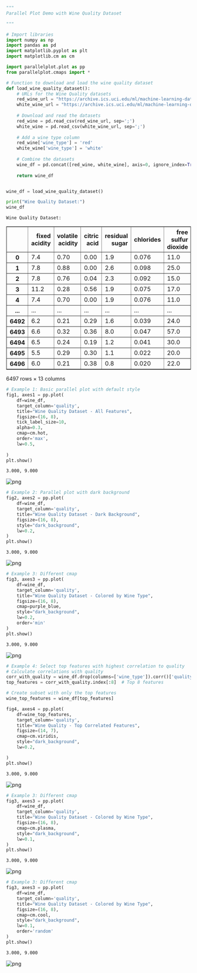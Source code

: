 ```python
"""
Parallel Plot Demo with Wine Quality Dataset

"""

# Import libraries
import numpy as np
import pandas as pd
import matplotlib.pyplot as plt
import matplotlib.cm as cm

import parallelplot.plot as pp
from parallelplot.cmaps import *

```


```python
# Function to download and load the wine quality dataset
def load_wine_quality_dataset():
    # URLs for the Wine Quality datasets 
    red_wine_url = "https://archive.ics.uci.edu/ml/machine-learning-databases/wine-quality/winequality-red.csv"
    white_wine_url = "https://archive.ics.uci.edu/ml/machine-learning-databases/wine-quality/winequality-white.csv"
    
    # Download and read the datasets
    red_wine = pd.read_csv(red_wine_url, sep=';')
    white_wine = pd.read_csv(white_wine_url, sep=';')
    
    # Add a wine type column
    red_wine['wine_type'] = 'red'
    white_wine['wine_type'] = 'white'
    
    # Combine the datasets
    wine_df = pd.concat([red_wine, white_wine], axis=0, ignore_index=True)
    
    return wine_df


wine_df = load_wine_quality_dataset()

```


```python
print("Wine Quality Dataset:")
wine_df
```

    Wine Quality Dataset:





<div>
<style scoped>
    .dataframe tbody tr th:only-of-type {
        vertical-align: middle;
    }

    .dataframe tbody tr th {
        vertical-align: top;
    }

    .dataframe thead th {
        text-align: right;
    }
</style>
<table border="1" class="dataframe">
  <thead>
    <tr style="text-align: right;">
      <th></th>
      <th>fixed acidity</th>
      <th>volatile acidity</th>
      <th>citric acid</th>
      <th>residual sugar</th>
      <th>chlorides</th>
      <th>free sulfur dioxide</th>
      <th>total sulfur dioxide</th>
      <th>density</th>
      <th>pH</th>
      <th>sulphates</th>
      <th>alcohol</th>
      <th>quality</th>
      <th>wine_type</th>
    </tr>
  </thead>
  <tbody>
    <tr>
      <th>0</th>
      <td>7.4</td>
      <td>0.70</td>
      <td>0.00</td>
      <td>1.9</td>
      <td>0.076</td>
      <td>11.0</td>
      <td>34.0</td>
      <td>0.99780</td>
      <td>3.51</td>
      <td>0.56</td>
      <td>9.4</td>
      <td>5</td>
      <td>red</td>
    </tr>
    <tr>
      <th>1</th>
      <td>7.8</td>
      <td>0.88</td>
      <td>0.00</td>
      <td>2.6</td>
      <td>0.098</td>
      <td>25.0</td>
      <td>67.0</td>
      <td>0.99680</td>
      <td>3.20</td>
      <td>0.68</td>
      <td>9.8</td>
      <td>5</td>
      <td>red</td>
    </tr>
    <tr>
      <th>2</th>
      <td>7.8</td>
      <td>0.76</td>
      <td>0.04</td>
      <td>2.3</td>
      <td>0.092</td>
      <td>15.0</td>
      <td>54.0</td>
      <td>0.99700</td>
      <td>3.26</td>
      <td>0.65</td>
      <td>9.8</td>
      <td>5</td>
      <td>red</td>
    </tr>
    <tr>
      <th>3</th>
      <td>11.2</td>
      <td>0.28</td>
      <td>0.56</td>
      <td>1.9</td>
      <td>0.075</td>
      <td>17.0</td>
      <td>60.0</td>
      <td>0.99800</td>
      <td>3.16</td>
      <td>0.58</td>
      <td>9.8</td>
      <td>6</td>
      <td>red</td>
    </tr>
    <tr>
      <th>4</th>
      <td>7.4</td>
      <td>0.70</td>
      <td>0.00</td>
      <td>1.9</td>
      <td>0.076</td>
      <td>11.0</td>
      <td>34.0</td>
      <td>0.99780</td>
      <td>3.51</td>
      <td>0.56</td>
      <td>9.4</td>
      <td>5</td>
      <td>red</td>
    </tr>
    <tr>
      <th>...</th>
      <td>...</td>
      <td>...</td>
      <td>...</td>
      <td>...</td>
      <td>...</td>
      <td>...</td>
      <td>...</td>
      <td>...</td>
      <td>...</td>
      <td>...</td>
      <td>...</td>
      <td>...</td>
      <td>...</td>
    </tr>
    <tr>
      <th>6492</th>
      <td>6.2</td>
      <td>0.21</td>
      <td>0.29</td>
      <td>1.6</td>
      <td>0.039</td>
      <td>24.0</td>
      <td>92.0</td>
      <td>0.99114</td>
      <td>3.27</td>
      <td>0.50</td>
      <td>11.2</td>
      <td>6</td>
      <td>white</td>
    </tr>
    <tr>
      <th>6493</th>
      <td>6.6</td>
      <td>0.32</td>
      <td>0.36</td>
      <td>8.0</td>
      <td>0.047</td>
      <td>57.0</td>
      <td>168.0</td>
      <td>0.99490</td>
      <td>3.15</td>
      <td>0.46</td>
      <td>9.6</td>
      <td>5</td>
      <td>white</td>
    </tr>
    <tr>
      <th>6494</th>
      <td>6.5</td>
      <td>0.24</td>
      <td>0.19</td>
      <td>1.2</td>
      <td>0.041</td>
      <td>30.0</td>
      <td>111.0</td>
      <td>0.99254</td>
      <td>2.99</td>
      <td>0.46</td>
      <td>9.4</td>
      <td>6</td>
      <td>white</td>
    </tr>
    <tr>
      <th>6495</th>
      <td>5.5</td>
      <td>0.29</td>
      <td>0.30</td>
      <td>1.1</td>
      <td>0.022</td>
      <td>20.0</td>
      <td>110.0</td>
      <td>0.98869</td>
      <td>3.34</td>
      <td>0.38</td>
      <td>12.8</td>
      <td>7</td>
      <td>white</td>
    </tr>
    <tr>
      <th>6496</th>
      <td>6.0</td>
      <td>0.21</td>
      <td>0.38</td>
      <td>0.8</td>
      <td>0.020</td>
      <td>22.0</td>
      <td>98.0</td>
      <td>0.98941</td>
      <td>3.26</td>
      <td>0.32</td>
      <td>11.8</td>
      <td>6</td>
      <td>white</td>
    </tr>
  </tbody>
</table>
<p>6497 rows × 13 columns</p>
</div>




```python
# Example 1: Basic parallel plot with default style
fig1, axes1 = pp.plot(
    df=wine_df,
    target_column='quality',
    title="Wine Quality Dataset - All Features",
    figsize=(16, 8),
    tick_label_size=10,
    alpha=0.3,
    cmap=cm.hot,
    order='max',
    lw=0.5,
    
)
plt.show()

```

    3.000, 9.000



    
![png](https://raw.githubusercontent.com/markste-in/parallelplot/refs/heads/main/README_files/output_3_1.png)
    



```python
# Example 2: Parallel plot with dark background
fig2, axes2 = pp.plot(
    df=wine_df,
    target_column='quality',
    title="Wine Quality Dataset - Dark Background",
    figsize=(16, 8),
    style="dark_background",
    lw=0.2,
)
plt.show()
```

    3.000, 9.000



    
![png](https://raw.githubusercontent.com/markste-in/parallelplot/refs/heads/main/README_files/output_4_1.png)
    



```python
# Example 3: Different cmap 
fig3, axes3 = pp.plot(
    df=wine_df,
    target_column='quality',
    title="Wine Quality Dataset - Colored by Wine Type",
    figsize=(16, 8),
    cmap=purple_blue,
    style="dark_background",
    lw=0.2,
    order='min'
)
plt.show()

```

    3.000, 9.000



    
![png](https://raw.githubusercontent.com/markste-in/parallelplot/refs/heads/main/README_files/output_5_1.png)
    



```python
# Example 4: Select top features with highest correlation to quality
# Calculate correlations with quality
corr_with_quality = wine_df.drop(columns=['wine_type']).corr()['quality'].abs().sort_values(ascending=False)
top_features = corr_with_quality.index[:8]  # Top 8 features

# Create subset with only the top features
wine_top_features = wine_df[top_features]

fig4, axes4 = pp.plot(
    df=wine_top_features,
    target_column='quality',
    title="Wine Quality - Top Correlated Features",
    figsize=(14, 7),
    cmap=cm.viridis,
    style="dark_background",
    lw=0.2,

)
plt.show()

```

    3.000, 9.000



    
![png](https://raw.githubusercontent.com/markste-in/parallelplot/refs/heads/main/README_files/output_6_1.png)
    



```python
# Example 3: Different cmap 
fig3, axes3 = pp.plot(
    df=wine_df,
    target_column='quality',
    title="Wine Quality Dataset - Colored by Wine Type",
    figsize=(16, 8),
    cmap=cm.plasma,
    style="dark_background",
    lw=0.1,
)
plt.show()
```

    3.000, 9.000



    
![png](https://raw.githubusercontent.com/markste-in/parallelplot/refs/heads/main/README_files/output_7_1.png)
    



```python
# Example 3: Different cmap 
fig3, axes3 = pp.plot(
    df=wine_df,
    target_column='quality',
    title="Wine Quality Dataset - Colored by Wine Type",
    figsize=(16, 8),
    cmap=cm.cool,
    style="dark_background",
    lw=0.1,
    order='random'
)
plt.show()
```

    3.000, 9.000



    
![png](https://raw.githubusercontent.com/markste-in/parallelplot/refs/heads/main/README_files/output_8_1.png)
    



```python

```
